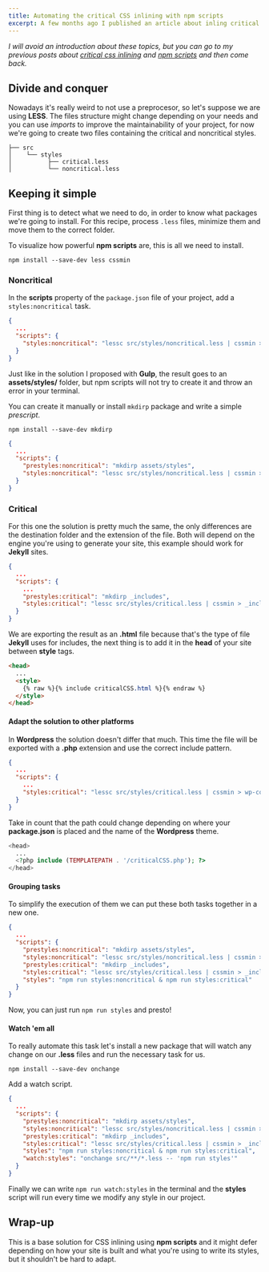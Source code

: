```yaml
---
title: Automating the critical CSS inlining with npm scripts
excerpt: A few months ago I published an article about inling critical CSS to improve content-first-pages performance and looking at the stats it became quite popular. Later I wrote another one about the benefits of using npm scripts when possible, so consider this a merge of both.
---
```


_I will avoid an introduction about these topics, but you can go to my previous posts about [critical css inlining](/2015/10/automating-the-critical-css-inlining-with-gulp) and [npm scripts](/2016/01/you-might-not-need-a-task-runner) and then come back._

## Divide and conquer

Nowadays it's really weird to not use a preprocesor, so let's suppose we are using **LESS**. The files structure might change depending on your needs and you can use _imports_ to improve the maintainability of your project, for now we're going to create two files containing the critical and noncritical styles.

```
├── src
│    └── styles
│          ├── critical.less
│          └── noncritical.less
```

## Keeping it simple

First thing is to detect what we need to do, in order to know what packages we're going to install. For this recipe, process `.less` files, minimize them and move them to the correct folder.

To visualize how powerful **npm scripts** are, this is all we need to install.

```
npm install --save-dev less cssmin
```

### Noncritical

In the **scripts** property of the `package.json` file of your project, add a `styles:noncritical` task.

```json
{
  ...
  "scripts": {
    "styles:noncritical": "lessc src/styles/noncritical.less | cssmin > assets/styles/site.css"
  }
}
```

Just like in the solution I proposed with **Gulp**, the result goes to an **assets/styles/** folder, but npm scripts will not try to create it and throw an error in your terminal.

You can create it manually or install `mkdirp` package and write a simple _prescript_.

```
npm install --save-dev mkdirp
```

```json
{
  ...
  "scripts": {
    "prestyles:noncritical": "mkdirp assets/styles",
    "styles:noncritical": "lessc src/styles/noncritical.less | cssmin > assets/styles/site.css"
  }
}
```

### Critical

For this one the solution is pretty much the same, the only differences are the destination folder and the extension of the file. Both will depend on the engine you're using to generate your site, this example should work for **Jekyll** sites.

```json
{
  ...
  "scripts": {
    ...
    "prestyles:critical": "mkdirp _includes",
    "styles:critical": "lessc src/styles/critical.less | cssmin > _includes/criticalCSS.html"
  }
}
```

We are exporting the result as an **.html** file because that's the type of file **Jekyll** uses for includes, the next thing is to add it in the **head** of your site between **style** tags.

```html
<head>
  ...
  <style>
    {% raw %}{% include criticalCSS.html %}{% endraw %}
  </style>
</head>
```

#### Adapt the solution to other platforms

In **Wordpress** the solution doesn't differ that much. This time the file will be exported with a **.php** extension and use the correct include pattern.

```json
{
  ...
  "scripts": {
    ...
    "styles:critical": "lessc src/styles/critical.less | cssmin > wp-content/themes/your_theme/criticalCSS.php"
  }
}
```

Take in count that the path could change depending on where your **package.json** is placed and the name of the **Wordpress** theme.

```php
<head>
  ...
  <?php include (TEMPLATEPATH . '/criticalCSS.php'); ?>
</head>
```

#### Grouping tasks

To simplify the execution of them we can put these both tasks together in a new one.

```json
{
  ...
  "scripts": {
    "prestyles:noncritical": "mkdirp assets/styles",
    "styles:noncritical": "lessc src/styles/noncritical.less | cssmin > assets/styles/site.css",
    "prestyles:critical": "mkdirp _includes",
    "styles:critical": "lessc src/styles/critical.less | cssmin > _includes/criticalCSS.html",
    "styles": "npm run styles:noncritical & npm run styles:critical"
  }
}
```

Now, you can just run `npm run styles` and presto!

#### Watch 'em all

To really automate this task let's install a new package that will watch any change on our **.less** files and run the necessary task for us.

```
npm install --save-dev onchange
```

Add a watch script.

```json
{
  ...
  "scripts": {
    "prestyles:noncritical": "mkdirp assets/styles",
    "styles:noncritical": "lessc src/styles/noncritical.less | cssmin > assets/styles/site.css",
    "prestyles:critical": "mkdirp _includes",
    "styles:critical": "lessc src/styles/critical.less | cssmin > _includes/criticalCSS.html",
    "styles": "npm run styles:noncritical & npm run styles:critical",
    "watch:styles": "onchange src/**/*.less -- 'npm run styles'"
  }
}
```

Finally we can write `npm run watch:styles` in the terminal and the **styles** script will run every time we modify any style in our project.

## Wrap-up

This is a base solution for CSS inlining using **npm scripts** and it might defer depending on how your site is built and what you're using to write its styles, but it shouldn't be hard to adapt.
